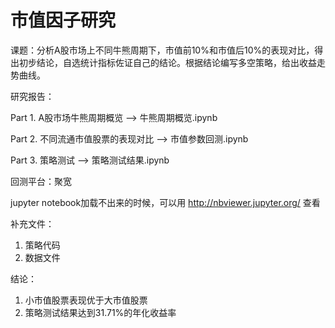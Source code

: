 # 市值因子研究

课题：分析A股市场上不同牛熊周期下，市值前10%和市值后10%的表现对比，得出初步结论，自选统计指标佐证自己的结论。根据结论编写多空策略，给出收益走势曲线。

研究报告：

Part 1. A股市场牛熊周期概览 --> 牛熊周期概览.ipynb

Part 2. 不同流通市值股票的表现对比 --> 市值参数回测.ipynb

Part 3. 策略测试 --> 策略测试结果.ipynb

回测平台：聚宽

jupyter notebook加载不出来的时候，可以用 http://nbviewer.jupyter.org/ 查看


补充文件：
1. 策略代码
2. 数据文件

结论：
1. 小市值股票表现优于大市值股票
2. 策略测试结果达到31.71%的年化收益率

